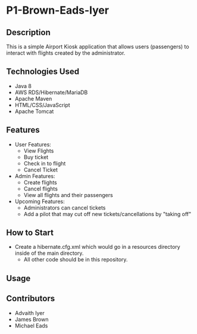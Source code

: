 # P1-Brown-Eads-Iyer

## Description
This is a simple Airport Kiosk application that allows users (passengers) to interact with flights created by the administrator.

## Technologies Used
- Java 8
- AWS RDS/Hibernate/MariaDB
- Apache Maven
- HTML/CSS/JavaScript
- Apache Tomcat

## Features
- User Features:
  - View Flights
  - Buy ticket
  - Check in to flight
  - Cancel Ticket
- Admin Features:
  - Create flights
  - Cancel flights
  - View all flights and their passengers
- Upcoming Features:
  - Administrators can cancel tickets
  - Add a pilot that may cut off new tickets/cancellations by "taking off"
  
## How to Start
  - Create a hibernate.cfg.xml which would go in a resources directory inside of the main directory.
    - All other code should be in this repository.
## Usage

## Contributors
 - Advaith Iyer
 - James Brown
 - Michael Eads
   
  
